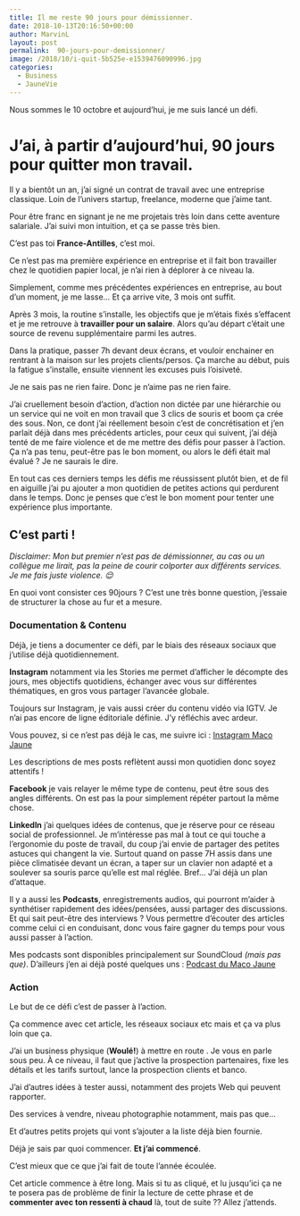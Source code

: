```yaml
---
title: Il me reste 90 jours pour démissionner.
date: 2018-10-13T20:16:50+00:00
author: MarvinL
layout: post
permalink:  90-jours-pour-demissionner/
image: /2018/10/i-quit-5b525e-e1539476090996.jpg
categories:
  - Business
  - JauneVie
---
```

Nous sommes le 10 octobre et aujourd&rsquo;hui, je me suis lancé un défi.

# J&rsquo;ai, à partir d&rsquo;aujourd&rsquo;hui, 90 jours pour quitter mon travail.

Il y a bientôt un an, j&rsquo;ai signé un contrat de travail avec une entreprise classique. Loin de l&rsquo;univers startup, freelance, moderne que j&rsquo;aime tant.
  
Pour être franc en signant je ne me projetais très loin dans cette aventure salariale. J&rsquo;ai suivi mon intuition, et ça se passe très bien.
  
C&rsquo;est pas toi **France-Antilles**, c&rsquo;est moi.
  
Ce n&rsquo;est pas ma première expérience en entreprise et il fait bon travailler chez le quotidien papier local, je n&rsquo;ai rien à déplorer à ce niveau la.
  
Simplement, comme mes précédentes expériences en entreprise, au bout d&rsquo;un moment, je me lasse… Et ça arrive vite, 3 mois ont suffit.

Après 3 mois, la routine s&rsquo;installe, les objectifs que je m&rsquo;étais fixés s&rsquo;effacent et je me retrouve à **travailler pour un salaire**. Alors qu&rsquo;au départ c&rsquo;était une source de revenu supplémentaire parmi les autres.
  
Dans la pratique, passer 7h devant deux écrans, et vouloir enchainer en rentrant à la maison sur les projets clients/persos. Ça marche au début, puis la fatigue s&rsquo;installe, ensuite viennent les excuses puis l&rsquo;oisiveté.

Je ne sais pas ne rien faire. Donc je n&rsquo;aime pas ne rien faire.

J&rsquo;ai cruellement besoin d&rsquo;action, d&rsquo;action non dictée par une hiérarchie ou un service qui ne voit en mon travail que 3 clics de souris et boom ça crée des sous. Non, ce dont j&rsquo;ai réellement besoin c&rsquo;est de concrétisation et j&rsquo;en parlait déjà dans mes précédents articles, pour ceux qui suivent, j&rsquo;ai déjà tenté de me faire violence et de me mettre des défis pour passer à l&rsquo;action. Ça n&rsquo;a pas tenu, peut-être pas le bon moment, ou alors le défi était mal évalué ? Je ne saurais le dire.

En tout cas ces derniers temps les défis me réussissent plutôt bien, et de fil en aiguille j&rsquo;ai pu ajouter a mon quotidien de petites actions qui perdurent dans le temps. Donc je penses que c&rsquo;est le bon moment pour tenter une expérience plus importante.

## C&rsquo;est parti !

_Disclaimer: Mon but premier n&rsquo;est pas de démissionner, au cas ou un collègue me lirait, pas la peine de courir colporter aux différents services. Je me fais juste violence. 😌_

En quoi vont consister ces 90jours ? C&rsquo;est une très bonne question, j&rsquo;essaie de structurer la chose au fur et a mesure.

### Documentation & Contenu

Déjà, je tiens a documenter ce défi, par le biais des réseaux sociaux que j&rsquo;utilise déjà quotidiennement.
  
**Instagram** notamment via les Stories me permet d&rsquo;afficher le décompte des jours, mes objectifs quotidiens, échanger avec vous sur différentes thématiques, en gros vous partager l&rsquo;avancée globale.
  
Toujours sur Instagram, je vais aussi créer du contenu vidéo via IGTV. Je n&rsquo;ai pas encore de ligne éditoriale définie. J&rsquo;y réfléchis avec ardeur.
  
Vous pouvez, si ce n&rsquo;est pas déjà le cas, me suivre ici : [Instagram Maco Jaune](https://instagram.com/macojaune)
  
Les descriptions de mes posts reflètent aussi mon quotidien donc soyez attentifs ! 

**Facebook** je vais relayer le même type de contenu, peut être sous des angles différents. On est pas la pour simplement répéter partout la même chose.

**LinkedIn** j&rsquo;ai quelques idées de contenus, que je réserve pour ce réseau social de professionnel. Je m&rsquo;intéresse pas mal à tout ce qui touche a l&rsquo;ergonomie du poste de travail, du coup j&rsquo;ai envie de partager des petites astuces qui changent la vie. Surtout quand on passe 7H assis dans une pièce climatisée devant un écran, a taper sur un clavier non adapté et a soulever sa souris parce qu&rsquo;elle est mal réglée. Bref… J&rsquo;ai déjà un plan d&rsquo;attaque.

Il y a aussi les **Podcasts**, enregistrements audios, qui pourront m&rsquo;aider à synthétiser rapidement des idées/pensées, aussi partager des discussions. Et qui sait peut-être des interviews ? Vous permettre d&rsquo;écouter des articles comme celui ci en conduisant, donc vous faire gagner du temps pour vous aussi passer à l&rsquo;action.
  
Mes podcasts sont disponibles principalement sur SoundCloud _(mais pas que)_. D&rsquo;ailleurs j&rsquo;en ai déjà posté quelques uns : [Podcast du Maco Jaune](https://soundcloud.com/maco-jaune)

### Action

Le but de ce défi c&rsquo;est de passer à l&rsquo;action.
  
Ça commence avec cet article, les réseaux sociaux etc mais et ça va plus loin que ça.
  
J&rsquo;ai un business physique (**Woulé!**) à mettre en route . Je vous en parle sous peu. À ce niveau, il faut que j&rsquo;active la prospection partenaires, fixe les détails et les tarifs surtout, lance la prospection clients et banco.
  
J&rsquo;ai d&rsquo;autres idées à tester aussi, notamment des projets Web qui peuvent rapporter.
  
Des services à vendre, niveau photographie notamment, mais pas que…
  
Et d&rsquo;autres petits projets qui vont s&rsquo;ajouter a la liste déjà bien fournie.
  
Déjà je sais par quoi commencer. **Et j&rsquo;ai commencé**.
  
C&rsquo;est mieux que ce que j&rsquo;ai fait de toute l&rsquo;année écoulée.

Cet article commence à être long. Mais si tu as cliqué, et lu jusqu&rsquo;ici ça ne te posera pas de problème de finir la lecture de cette phrase et de **commenter avec ton ressenti à chaud** là, tout de suite ?? Allez j&rsquo;attends.
